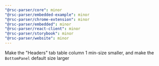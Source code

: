 ```yaml
---
"@rsc-parser/core": minor
"@rsc-parser/embedded-example": minor
"@rsc-parser/chrome-extension": minor
"@rsc-parser/embedded": minor
"@rsc-parser/react-client": minor
"@rsc-parser/storybook": minor
"@rsc-parser/website": minor
---
```


Make the "Headers" tab table column 1 min-size smaller, and make the `BottomPanel` default size larger
